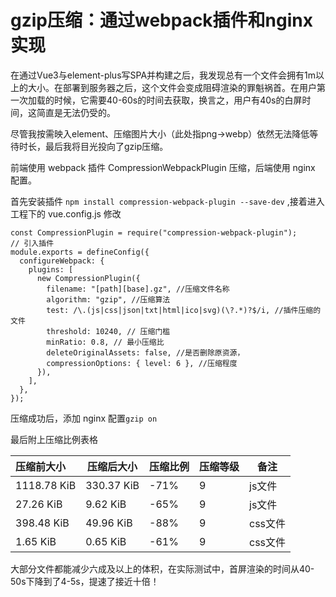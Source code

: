 # gzip压缩：通过webpack插件和nginx实现

在通过Vue3与element-plus写SPA并构建之后，我发现总有一个文件会拥有1m以上的大小。在部署到服务器之后，这个文件会变成阻碍渲染的罪魁祸首。在用户第一次加载的时候，它需要40-60s的时间去获取，换言之，用户有40s的白屏时间，这简直是无法仍受的。

尽管我按需映入element、压缩图片大小（此处指png->webp）依然无法降低等待时长，最后我将目光投向了gzip压缩。

前端使用 webpack 插件 CompressionWebpackPlugin 压缩，后端使用 nginx 配置。

首先安装插件 `npm install compression-webpack-plugin --save-dev` ,接着进入工程下的 vue.config.js 修改

```
const CompressionPlugin = require("compression-webpack-plugin");
// 引入插件
module.exports = defineConfig({
  configureWebpack: {
    plugins: [
      new CompressionPlugin({
        filename: "[path][base].gz", //压缩文件名称
        algorithm: "gzip", //压缩算法
        test: /\.(js|css|json|txt|html|ico|svg)(\?.*)?$/i, //插件压缩的文件
        threshold: 10240, // 压缩门槛
        minRatio: 0.8, // 最小压缩比
        deleteOriginalAssets: false, //是否删除原资源，
        compressionOptions: { level: 6 }, //压缩程度
      }),
    ],
  },
});

```

压缩成功后，添加 nginx 配置`gzip on` 

最后附上压缩比例表格

| 压缩前大小  | 压缩后大小 | 压缩比例 | 压缩等级 | 备注    |
| :---------- | ---------- | -------- | -------- | ------- |
| 1118.78 KiB | 330.37 KiB | -71%     | 9        | js文件  |
| 27.26 KiB   | 9.62 KiB   | -65%     | 9        | js文件  |
| 398.48 KiB  | 49.96 KiB  | -88%     | 9        | css文件 |
| 1.65 KiB    | 0.65 KiB   | -61%     | 9        | css文件 |

大部分文件都能减少六成及以上的体积，在实际测试中，首屏渲染的时间从40-50s下降到了4-5s，提速了接近十倍！